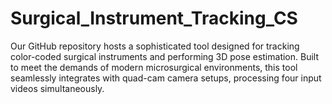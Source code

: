 # Surgical_Instrument_Tracking_CS
Our GitHub repository hosts a sophisticated tool designed for tracking color-coded surgical instruments and performing 3D pose estimation. Built to meet the demands of modern microsurgical environments, this tool seamlessly integrates with quad-cam camera setups, processing four input videos simultaneously.
